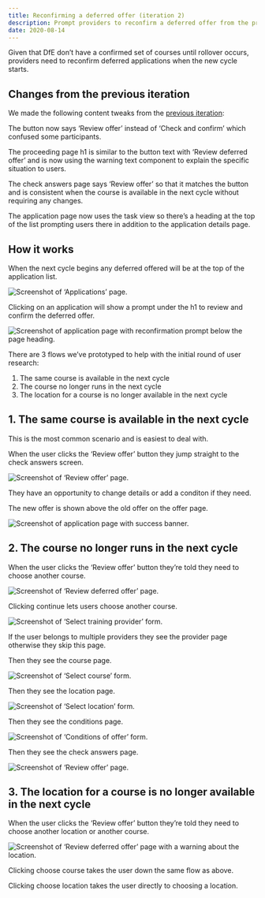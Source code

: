```yaml
---
title: Reconfirming a deferred offer (iteration 2)
description: Prompt providers to reconfirm a deferred offer from the previous cycle
date: 2020-08-14
---
```


Given that DfE don’t have a confirmed set of courses until rollover occurs, providers need to reconfirm deferred applications when the new cycle starts.

## Changes from the previous iteration

We made the following content tweaks from the [previous iteration](/manage-teacher-training-applications/reconfirming-a-deferred-application/):

The button now says ‘Review offer’ instead of ‘Check and confirm’ which confused some participants.

The proceeding page h1 is similar to the button text with ‘Review deferred offer’ and is now using the warning text component to explain the specific situation to users.

The check answers page says ‘Review offer’ so that it matches the button and is consistent when the course is available in the next cycle without requiring any changes.

The application page now uses the task view so there’s a heading at the top of the list prompting users there in addition to the application details page.

## How it works

When the next cycle begins any deferred offered will be at the top of the application list.

![Screenshot of ‘Applications’ page.](application-list.png)

Clicking on an application will show a prompt under the h1 to review and confirm the deferred offer.

![Screenshot of application page with reconfirmation prompt below the page heading.](reconfirm-banner.png)

There are 3 flows we’ve prototyped to help with the initial round of user research:

1. The same course is available in the next cycle
2. The course no longer runs in the next cycle
3. The location for a course is no longer available in the next cycle

## 1. The same course is available in the next cycle

This is the most common scenario and is easiest to deal with.

When the user clicks the ‘Review offer’ button they jump straight to the check answers screen.

![Screenshot of ‘Review offer’ page.](1-check-answers.png)

They have an opportunity to change details or add a conditon if they need.

The new offer is shown above the old offer on the offer page.

![Screenshot of application page with success banner.](1-success.png)

## 2. The course no longer runs in the next cycle

When the user clicks the ‘Review offer’ button they’re told they need to choose another course.

![Screenshot of ‘Review deferred offer’ page.](2-step1.png)

Clicking continue lets users choose another course.

![Screenshot of ‘Select training provider’ form.](2-step2.png)

If the user belongs to multiple providers they see the provider page otherwise they skip this page.

Then they see the course page.

![Screenshot of ‘Select course’ form.](2-step3.png)

Then they see the location page.

![Screenshot of ‘Select location’ form.](2-step4.png)

Then they see the conditions page.

![Screenshot of ‘Conditions of offer’ form.](2-step5.png)

Then they see the check answers page.

![Screenshot of ‘Review offer’ page.](2-step6.png)

## 3. The location for a course is no longer available in the next cycle

When the user clicks the ‘Review offer’ button they’re told they need to choose another location or another course.

![Screenshot of ‘Review deferred offer’ page with a warning about the location.](3-step1.png)

Clicking choose course takes the user down the same flow as above.

Clicking choose location takes the user directly to choosing a location.
